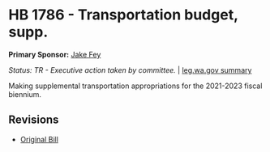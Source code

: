 # HB 1786 - Transportation budget, supp.
**Primary Sponsor:** [Jake Fey](/person/leg/jake.fey.md)

*Status: TR - Executive action taken by committee.* | [leg.wa.gov summary](https://app.leg.wa.gov/billsummary?BillNumber=1786&Year=2021)

Making supplemental transportation appropriations for the 2021-2023 fiscal biennium.

## Revisions
* [Original Bill](1/)